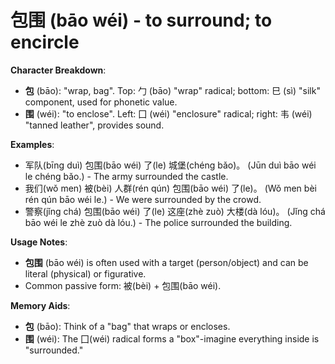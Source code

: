 # **包围 (bāo wéi) - to surround; to encircle**

**Character Breakdown**:  
- **包** (bāo): "wrap, bag". Top: 勹 (bāo) "wrap" radical; bottom: 巳 (sì) "silk" component, used for phonetic value.  
- **围** (wéi): "to enclose". Left: 囗 (wéi) "enclosure" radical; right: 韦 (wéi) "tanned leather", provides sound.

**Examples**:  
- 军队(bīng duì) 包围(bāo wéi) 了(le) 城堡(chéng bǎo)。 (Jūn duì bāo wéi le chéng bǎo.) - The army surrounded the castle.  
- 我们(wǒ men) 被(bèi) 人群(rén qún) 包围(bāo wéi) 了(le)。 (Wǒ men bèi rén qún bāo wéi le.) - We were surrounded by the crowd.  
- 警察(jǐng chá) 包围(bāo wéi) 了(le) 这座(zhè zuò) 大楼(dà lóu)。 (Jǐng chá bāo wéi le zhè zuò dà lóu.) - The police surrounded the building.

**Usage Notes**:  
- **包围** (bāo wéi) is often used with a target (person/object) and can be literal (physical) or figurative.  
- Common passive form: 被(bèi) + 包围(bāo wéi).

**Memory Aids**:  
- **包** (bāo): Think of a "bag" that wraps or encloses.  
- **围** (wéi): The 囗(wéi) radical forms a "box"-imagine everything inside is "surrounded."